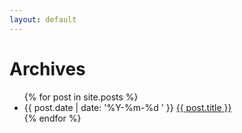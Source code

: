 ```yaml
---
layout: default
---
```


<div class="archives" id="home">
  <h1 class="pageTitle">Archives</h1>
  <ul class="posts noList">
    {% for post in site.posts %}
      <li>
        <span>{{ post.date | date: '%Y-%m-%d  ' }}</span>
        <a href="{{ post.url | prepend: site.baseurl }}">{{ post.title }}</a> 
      </li>
    {% endfor %}
  </ul>
</div>
